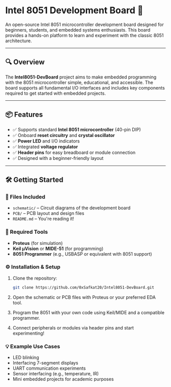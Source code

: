 # Intel 8051 Development Board 🔧

An open-source Intel 8051 microcontroller development board designed for beginners, students, and embedded systems enthusiasts. This board provides a hands-on platform to learn and experiment with the classic 8051 architecture.

---

## 🔍 Overview

The **Intel8051-DevBoard** project aims to make embedded programming with the 8051 microcontroller simple, educational, and accessible. The board supports all fundamental I/O interfaces and includes key components required to get started with embedded projects.

---

## 📦 Features

- ✅ Supports standard **Intel 8051 microcontroller** (40-pin DIP)
- ✅ Onboard **reset circuitry** and **crystal oscillator**
- ✅ **Power LED** and I/O indicators
- ✅ Integrated **voltage regulator**
- ✅ **Header pins** for easy breadboard or module connection
- ✅ Designed with a beginner-friendly layout

---

## 🛠️ Getting Started

### 📁 Files Included

- `schematic/` – Circuit diagrams of the development board  
- `PCB/` – PCB layout and design files  
- `README.md` – You're reading it!

### 🔌 Required Tools

- **Proteus** (for simulation)
- **Keil µVision** or **MIDE-51** (for programming)
- **8051 Programmer** (e.g., USBASP or equivalent with 8051 support)

### ⚙️ Installation & Setup

1. Clone the repository:
   ```bash
   git clone https://github.com/0xSafkat20/Intel8051-DevBoard.git
   ```
2. Open the schematic or PCB files with Proteus or your preferred EDA tool.

3. Program the 8051 with your own code using Keil/MIDE and a compatible programmer.

4. Connect peripherals or modules via header pins and start experimenting!

### 💡 Example Use Cases
- LED blinking
- Interfacing 7-segment displays
- UART communication experiments
- Sensor interfacing (e.g., temperature, IR)
- Mini embedded projects for academic purposes
